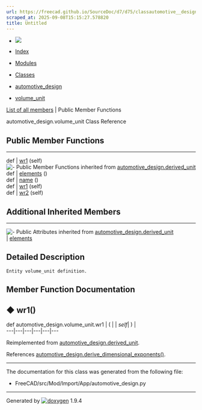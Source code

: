 ```yaml
---
url: https://freecad.github.io/SourceDoc/d7/d75/classautomotive__design_1_1volume__unit.html
scraped_at: 2025-09-08T15:15:27.578820
title: Untitled
---
```


  * [ ![](https://www.freecad.org/svg/logo-freecad.svg) ](https://freecadweb.org "FreeCAD")
  * [Index](../../index.html "Index")
  * [Modules](../../modules.html "Modules list")
  * [Classes](../../annotated.html "Annotated list")

  * [automotive_design](../../d4/ddf/namespaceautomotive__design.html)
  * [volume_unit](../../d7/d75/classautomotive__design_1_1volume__unit.html)

[List of all members](../../d3/dbe/classautomotive__design_1_1volume__unit-members.html) | Public Member Functions

automotive_design.volume_unit Class Reference

##  Public Member Functions  
  
---  
def | [wr1](../../d7/d75/classautomotive__design_1_1volume__unit.html#a88641d4fb8f77c5ee5bef035f2a7bc21) (self)  
![-](../../closed.png) Public Member Functions inherited from
[automotive_design.derived_unit](../../dc/d0d/classautomotive__design_1_1derived__unit.html)  
def | [elements](../../dc/d0d/classautomotive__design_1_1derived__unit.html#aab874c247306dcd7abced1235d2876c3) ()  
def | [name](../../dc/d0d/classautomotive__design_1_1derived__unit.html#ae954fc1416da969a5c203742bba99cb6) ()  
def | [wr1](../../dc/d0d/classautomotive__design_1_1derived__unit.html#a0f657919a22adecb60367513268f0487) (self)  
def | [wr2](../../dc/d0d/classautomotive__design_1_1derived__unit.html#a7f1e061d4f5d9248683e8561454fe588) (self)  
  
##  Additional Inherited Members  
  
---  
![-](../../closed.png) Public Attributes inherited from
[automotive_design.derived_unit](../../dc/d0d/classautomotive__design_1_1derived__unit.html)  
|
[elements](../../dc/d0d/classautomotive__design_1_1derived__unit.html#a2465083a99c70793fc515bce4a11ccd3)  
  
## Detailed Description

    
    
    Entity volume_unit definition.

## Member Function Documentation

## ◆ wr1()

def automotive_design.volume_unit.wr1  | ( |  | _self_| ) |   
---|---|---|---|---|---  
  
Reimplemented from
[automotive_design.derived_unit](../../dc/d0d/classautomotive__design_1_1derived__unit.html#a0f657919a22adecb60367513268f0487).

References
[automotive_design.derive_dimensional_exponents()](../../d4/ddf/namespaceautomotive__design.html#a930358cc90d7890ebfbf59511431901c).

* * *

The documentation for this class was generated from the following file:

  * FreeCAD/src/Mod/Import/App/automotive_design.py

* * *

Generated by
[![doxygen](../../doxygen.svg)](https://www.doxygen.org/index.html) 1.9.4

